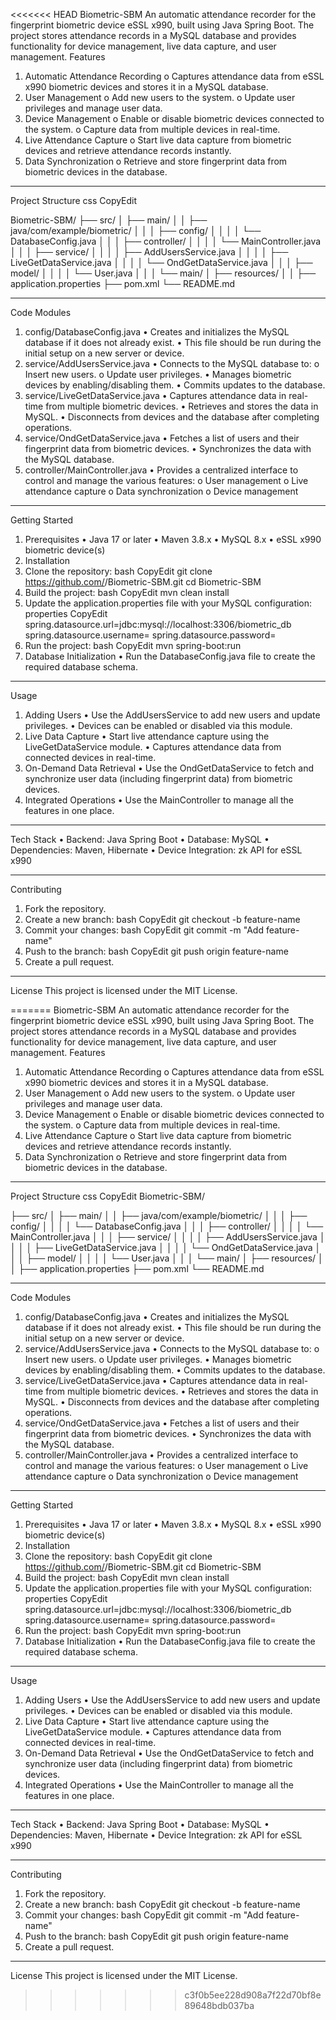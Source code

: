 <<<<<<< HEAD
Biometric-SBM
An automatic attendance recorder for the fingerprint biometric device eSSL x990, built using Java Spring Boot. The project stores attendance records in a MySQL database and provides functionality for device management, live data capture, and user management.
Features
1.	Automatic Attendance Recording
o	Captures attendance data from eSSL x990 biometric devices and stores it in a MySQL database.
2.	User Management
o	Add new users to the system.
o	Update user privileges and manage user data.
3.	Device Management
o	Enable or disable biometric devices connected to the system.
o	Capture data from multiple devices in real-time.
4.	Live Attendance Capture
o	Start live data capture from biometric devices and retrieve attendance records instantly.
5.	Data Synchronization
o	Retrieve and store fingerprint data from biometric devices in the database.
________________________________________
Project Structure
css
CopyEdit

Biometric-SBM/
├── src/
│   ├── main/
│   │   ├── java/com/example/biometric/
│   │   │   ├── config/
│   │   │   │   └── DatabaseConfig.java
│   │   │   ├── controller/
│   │   │   │   └── MainController.java
│   │   │   ├── service/
│   │   │   │   ├── AddUsersService.java
│   │   │   │   ├── LiveGetDataService.java
│   │   │   │   └── OndGetDataService.java
│   │   │   ├── model/
│   │   │   │   └── User.java
│   │   │   └── main/
│   ├── resources/
│   │   ├── application.properties
├── pom.xml
└── README.md

________________________________________
Code Modules
1. config/DatabaseConfig.java
•	Creates and initializes the MySQL database if it does not already exist.
•	This file should be run during the initial setup on a new server or device.
2. service/AddUsersService.java
•	Connects to the MySQL database to:
o	Insert new users.
o	Update user privileges.
•	Manages biometric devices by enabling/disabling them.
•	Commits updates to the database.
3. service/LiveGetDataService.java
•	Captures attendance data in real-time from multiple biometric devices.
•	Retrieves and stores the data in MySQL.
•	Disconnects from devices and the database after completing operations.
4. service/OndGetDataService.java
•	Fetches a list of users and their fingerprint data from biometric devices.
•	Synchronizes the data with the MySQL database.
5. controller/MainController.java
•	Provides a centralized interface to control and manage the various features:
o	User management
o	Live attendance capture
o	Data synchronization
o	Device management
________________________________________
Getting Started
1. Prerequisites
•	Java 17 or later
•	Maven 3.8.x
•	MySQL 8.x
•	eSSL x990 biometric device(s)
2. Installation
1.	Clone the repository:
bash
CopyEdit
git clone https://github.com/<your-username>/Biometric-SBM.git
cd Biometric-SBM
2.	Build the project:
bash
CopyEdit
mvn clean install
3.	Update the application.properties file with your MySQL configuration:
properties
CopyEdit
spring.datasource.url=jdbc:mysql://localhost:3306/biometric_db
spring.datasource.username=<your-username>
spring.datasource.password=<your-password>
4.	Run the project:
bash
CopyEdit
mvn spring-boot:run
3. Database Initialization
•	Run the DatabaseConfig.java file to create the required database schema.
________________________________________
Usage
1. Adding Users
•	Use the AddUsersService to add new users and update privileges.
•	Devices can be enabled or disabled via this module.
2. Live Data Capture
•	Start live attendance capture using the LiveGetDataService module.
•	Captures attendance data from connected devices in real-time.
3. On-Demand Data Retrieval
•	Use the OndGetDataService to fetch and synchronize user data (including fingerprint data) from biometric devices.
4. Integrated Operations
•	Use the MainController to manage all the features in one place.
________________________________________
Tech Stack
•	Backend: Java Spring Boot
•	Database: MySQL
•	Dependencies: Maven, Hibernate
•	Device Integration: zk API for eSSL x990
________________________________________
Contributing
1.	Fork the repository.
2.	Create a new branch:
bash
CopyEdit
git checkout -b feature-name
3.	Commit your changes:
bash
CopyEdit
git commit -m "Add feature-name"
4.	Push to the branch:
bash
CopyEdit
git push origin feature-name
5.	Create a pull request.
________________________________________
License
This project is licensed under the MIT License.

=======
Biometric-SBM
An automatic attendance recorder for the fingerprint biometric device eSSL x990, built using Java Spring Boot. The project stores attendance records in a MySQL database and provides functionality for device management, live data capture, and user management.
Features
1.	Automatic Attendance Recording
o	Captures attendance data from eSSL x990 biometric devices and stores it in a MySQL database.
2.	User Management
o	Add new users to the system.
o	Update user privileges and manage user data.
3.	Device Management
o	Enable or disable biometric devices connected to the system.
o	Capture data from multiple devices in real-time.
4.	Live Attendance Capture
o	Start live data capture from biometric devices and retrieve attendance records instantly.
5.	Data Synchronization
o	Retrieve and store fingerprint data from biometric devices in the database.
________________________________________
Project Structure
css
CopyEdit
Biometric-SBM/

├── src/
│   ├── main/
│   │   ├── java/com/example/biometric/
│   │   │   ├── config/
│   │   │   │   └── DatabaseConfig.java
│   │   │   ├── controller/
│   │   │   │   └── MainController.java
│   │   │   ├── service/
│   │   │   │   ├── AddUsersService.java
│   │   │   │   ├── LiveGetDataService.java
│   │   │   │   └── OndGetDataService.java
│   │   │   ├── model/
│   │   │   │   └── User.java
│   │   │   └── main/
│   ├── resources/
│   │   ├── application.properties
├── pom.xml
└── README.md
________________________________________
Code Modules
1. config/DatabaseConfig.java
•	Creates and initializes the MySQL database if it does not already exist.
•	This file should be run during the initial setup on a new server or device.
2. service/AddUsersService.java
•	Connects to the MySQL database to:
o	Insert new users.
o	Update user privileges.
•	Manages biometric devices by enabling/disabling them.
•	Commits updates to the database.
3. service/LiveGetDataService.java
•	Captures attendance data in real-time from multiple biometric devices.
•	Retrieves and stores the data in MySQL.
•	Disconnects from devices and the database after completing operations.
4. service/OndGetDataService.java
•	Fetches a list of users and their fingerprint data from biometric devices.
•	Synchronizes the data with the MySQL database.
5. controller/MainController.java
•	Provides a centralized interface to control and manage the various features:
o	User management
o	Live attendance capture
o	Data synchronization
o	Device management
________________________________________
Getting Started
1. Prerequisites
•	Java 17 or later
•	Maven 3.8.x
•	MySQL 8.x
•	eSSL x990 biometric device(s)
2. Installation
1.	Clone the repository:
bash
CopyEdit
git clone https://github.com/<your-username>/Biometric-SBM.git
cd Biometric-SBM
2.	Build the project:
bash
CopyEdit
mvn clean install
3.	Update the application.properties file with your MySQL configuration:
properties
CopyEdit
spring.datasource.url=jdbc:mysql://localhost:3306/biometric_db
spring.datasource.username=<your-username>
spring.datasource.password=<your-password>
4.	Run the project:
bash
CopyEdit
mvn spring-boot:run
3. Database Initialization
•	Run the DatabaseConfig.java file to create the required database schema.
________________________________________
Usage
1. Adding Users
•	Use the AddUsersService to add new users and update privileges.
•	Devices can be enabled or disabled via this module.
2. Live Data Capture
•	Start live attendance capture using the LiveGetDataService module.
•	Captures attendance data from connected devices in real-time.
3. On-Demand Data Retrieval
•	Use the OndGetDataService to fetch and synchronize user data (including fingerprint data) from biometric devices.
4. Integrated Operations
•	Use the MainController to manage all the features in one place.
________________________________________
Tech Stack
•	Backend: Java Spring Boot
•	Database: MySQL
•	Dependencies: Maven, Hibernate
•	Device Integration: zk API for eSSL x990
________________________________________
Contributing
1.	Fork the repository.
2.	Create a new branch:
bash
CopyEdit
git checkout -b feature-name
3.	Commit your changes:
bash
CopyEdit
git commit -m "Add feature-name"
4.	Push to the branch:
bash
CopyEdit
git push origin feature-name
5.	Create a pull request.
________________________________________
License
This project is licensed under the MIT License.

>>>>>>> c3f0b5ee228d908a7f22d70bf8e89648bdb037ba
